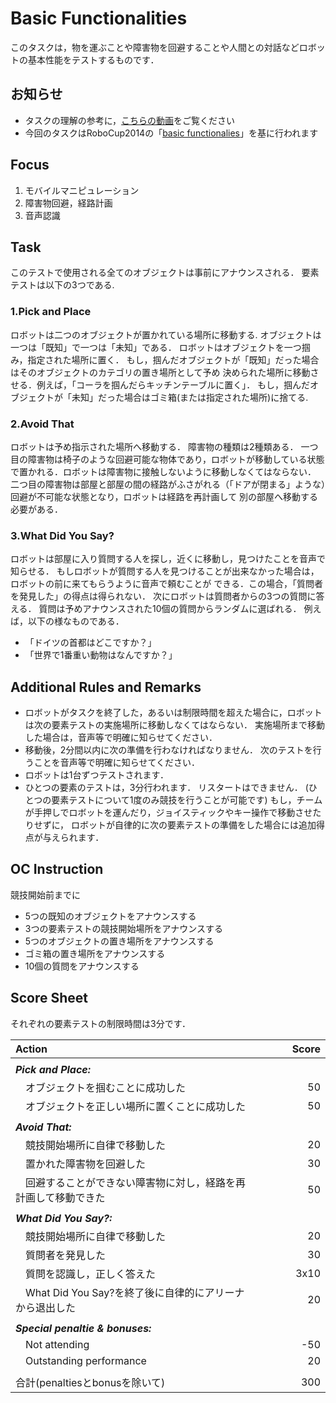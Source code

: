 # Basic Functionalities
このタスクは，物を運ぶことや障害物を回避することや人間との対話などロボットの基本性能をテストするものです．

## お知らせ
* タスクの理解の参考に，[こちらの動画](https://youtu.be/8OoxJS_4YFs)をご覧ください
* 今回のタスクはRoboCup2014の「[basic functionalies](http://docs.google.com/viewer?a=v&pid=sites&srcid=cm9ib2N1cGF0aG9tZS5vcmd8cm9ib2N1cC1ob21lfGd4OjEzYWQ0MzQwYjdhYmQyODM)」を基に行われます

## Focus
1. モバイルマニピュレーション
2. 障害物回避，経路計画
3. 音声認識

## Task
このテストで使用される全てのオブジェクトは事前にアナウンスされる．
要素テストは以下の3つである.

### 1.Pick and Place
ロボットは二つのオブジェクトが置かれている場所に移動する.
オブジェクトは一つは「既知」で一つは「未知」である．
ロボットはオブジェクトを一つ掴み，指定された場所に置く．
もし，掴んだオブジェクトが「既知」だった場合はそのオブジェクトのカテゴリの置き場所として予め
決められた場所に移動させる．例えば，「コーラを掴んだらキッチンテーブルに置く」．
もし，掴んだオブジェクトが「未知」だった場合はゴミ箱(または指定された場所)に捨てる.

### 2.Avoid That
ロボットは予め指示された場所へ移動する．
障害物の種類は2種類ある．
一つ目の障害物は椅子のような回避可能な物体であり，ロボットが移動している状態で置かれる．ロボットは障害物に接触しないように移動しなくてはならない．
二つ目の障害物は部屋と部屋の間の経路がふさがれる（「ドアが閉まる」ような）回避が不可能な状態となり，ロボットは経路を再計画して
別の部屋へ移動する必要がある．

### 3.What Did You Say?
ロボットは部屋に入り質問する人を探し，近くに移動し，見つけたことを音声で知らせる．
もしロボットが質問する人を見つけることが出来なかった場合は，ロボットの前に来てもらうように音声で頼むことが
できる．この場合，「質問者を発見した」の得点は得られない．
次にロボットは質問者からの3つの質問に答える．
質問は予めアナウンスされた10個の質問からランダムに選ばれる．
例えば，以下の様なものである．
* 「ドイツの首都はどこですか？」
* 「世界で1番重い動物はなんですか？」

## Additional Rules and Remarks
* ロボットがタスクを終了した，あるいは制限時間を超えた場合に，ロボットは次の要素テストの実施場所に移動しなくてはならない．
実施場所まで移動した場合は，音声等で明確に知らせてください．
* 移動後，2分間以内に次の準備を行わなければなりません．
次のテストを行うことを音声等で明確に知らせてください．
* ロボットは1台ずつテストされます．
* ひとつの要素のテストは，3分行われます．
リスタートはできません．
(ひとつの要素テストについて1度のみ競技を行うことが可能です)
もし，チームが手押しでロボットを運んだり，ジョイスティックやキー操作で移動させたりせずに，
ロボットが自律的に次の要素テストの準備をした場合には追加得点が与えられます．

## OC Instruction
競技開始前までに
* 5つの既知のオブジェクトをアナウンスする
* 3つの要素テストの競技開始場所をアナウンスする
* 5つのオブジェクトの置き場所をアナウンスする
* ゴミ箱の置き場所をアナウンスする
* 10個の質問をアナウンスする

## Score Sheet
それぞれの要素テストの制限時間は3分です．

|Action　　　　　　　　　　　　　　　|Score　　　|
|:---------------------------------------|-:|
|||
|***Pick and Place:***||
|　オブジェクトを掴むことに成功した			        |50|
|　オブジェクトを正しい場所に置くことに成功した	|50|
|||
|***Avoid That:***||
|　競技開始場所に自律で移動した			            |20|
|　置かれた障害物を回避した	                    |30|
|　回避することができない障害物に対し，経路を再計画して移動できた	|50|
|||
|***What Did You Say?:***||
|　競技開始場所に自律で移動した			            |20|
|　質問者を発見した	                            |30|
|　質問を認識し，正しく答えた	                  |3x10|
|　What Did You Say?を終了後に自律的にアリーナから退出した	|20|
|||
|***Special penaltie & bonuses:***	||
|　Not attending				                        |-50|
|　Outstanding performance		                  |20|
|||
|合計(penaltiesとbonusを除いて)                 |300|


